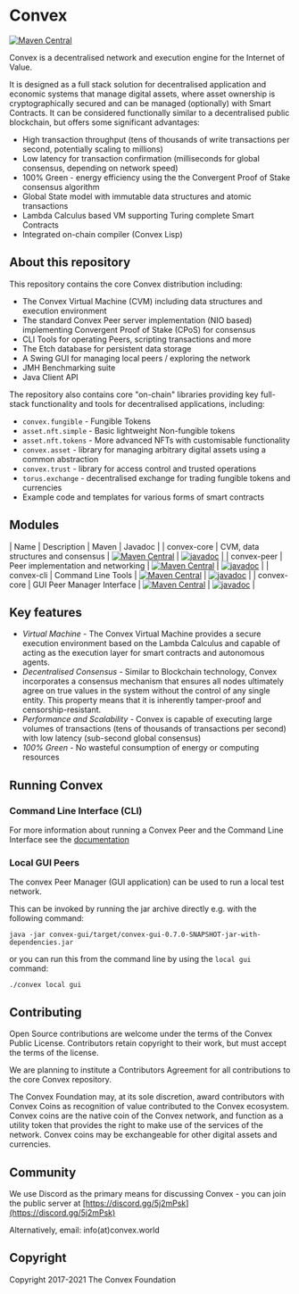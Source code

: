 # Convex

[![Maven Central](https://img.shields.io/maven-central/v/world.convex/convex.svg?label=Maven%20Central)](https://search.maven.org/search?q=world.convex)

Convex is a decentralised network and execution engine for the Internet of Value.

It is designed as a full stack solution for decentralised application and economic systems that manage digital assets, where asset ownership is cryptographically secured and can be managed (optionally) with Smart Contracts. It can be considered functionally similar to a decentralised public blockchain, but offers some significant advantages:

- High transaction throughput (tens of thousands of write transactions per second, potentially scaling to millions)
- Low latency for transaction confirmation (milliseconds for global consensus, depending on network speed)
- 100% Green - energy efficiency using the the Convergent Proof of Stake consensus algorithm
- Global State model with immutable data structures and atomic transactions
- Lambda Calculus based VM supporting Turing complete Smart Contracts
- Integrated on-chain compiler (Convex Lisp)

## About this repository

This repository contains the core Convex distribution including:

- The Convex Virtual Machine (CVM) including data structures and execution environment
- The standard Convex Peer server implementation (NIO based) implementing Convergent Proof of Stake (CPoS) for consensus
- CLI Tools for operating Peers, scripting transactions and more
- The Etch database for persistent data storage
- A Swing GUI for managing local peers / exploring the network
- JMH Benchmarking suite
- Java Client API

The repository also contains core "on-chain" libraries providing key full-stack functionality and tools for decentralised applications, including:

- `convex.fungible` - Fungible Tokens
- `asset.nft.simple` - Basic lightweight Non-fungible tokens
- `asset.nft.tokens` - More advanced NFTs with customisable functionality
- `convex.asset` - library for managing arbitrary digital assets using a common abstraction
- `convex.trust` - library for access control and trusted operations
- `torus.exchange` - decentralised exchange for trading fungible tokens and currencies
- Example code and templates for various forms of smart contracts

## Modules

| Name  | Description | Maven | Javadoc |
| convex-core | CVM, data structures and consensus | [![Maven Central](https://img.shields.io/maven-central/v/world.convex/convex-core.svg?label=Maven%20Central)](https://search.maven.org/search?q=world.convex) | [![javadoc](https://javadoc.io/badge2/world.convex/convex-core/javadoc.svg)](https://javadoc.io/doc/world.convex/convex-core) |
| convex-peer | Peer implementation and networking | [![Maven Central](https://img.shields.io/maven-central/v/world.convex/convex-peer.svg?label=Maven%20Central)](https://search.maven.org/search?q=world.convex) | [![javadoc](https://javadoc.io/badge2/world.convex/convex-peer/javadoc.svg)](https://javadoc.io/doc/world.convex/convex-peer) |
| convex-cli | Command Line Tools | [![Maven Central](https://img.shields.io/maven-central/v/world.convex/convex-cli.svg?label=Maven%20Central)](https://search.maven.org/search?q=world.convex) | [![javadoc](https://javadoc.io/badge2/world.convex/convex-cli/javadoc.svg)](https://javadoc.io/doc/world.convex/convex-cli) |
| convex-core | GUI Peer Manager Interface | [![Maven Central](https://img.shields.io/maven-central/v/world.convex/convex-gui.svg?label=Maven%20Central)](https://search.maven.org/search?q=world.convex) | [![javadoc](https://javadoc.io/badge2/world.convex/convex-gui/javadoc.svg)](https://javadoc.io/doc/world.convex/convex-gui) |


## Key features

* *Virtual Machine* - The Convex Virtual Machine provides a secure execution environment based on the Lambda Calculus and capable of acting as the execution layer for smart contracts and autonomous agents.
* *Decentralised Consensus* - Similar to Blockchain technology, Convex incorporates a consensus mechanism that ensures all nodes ultimately agree on true values in the system without the control of any single entity. This property means that it is inherently tamper-proof and censorship-resistant.
* *Performance and Scalability* - Convex is capable of executing large volumes of transactions (tens of thousands of transactions per second) with low latency (sub-second global consensus)
* *100% Green* - No wasteful consumption of energy or computing resources

## Running Convex

### Command Line Interface (CLI)

For more information about running a Convex Peer and the Command Line Interface see the [documentation](https://convex-dev.github.io/convex/convex-cli/)

### Local GUI Peers

The convex Peer Manager (GUI application) can be used to run a local test network.

This can be invoked by running the jar archive directly e.g. with the following command:

`java -jar convex-gui/target/convex-gui-0.7.0-SNAPSHOT-jar-with-dependencies.jar`

or you can run this from the command line by using the `local gui` command:

```
./convex local gui
```


## Contributing

Open Source contributions are welcome under the terms of the Convex Public License. Contributors retain copyright to their work, but must accept the terms of the license.

We are planning to institute a Contributors Agreement for all contributions to the core Convex repository.

The Convex Foundation may, at its sole discretion, award contributors with Convex Coins as recognition of value contributed to the Convex ecosystem. Convex coins are the native coin of the Convex network, and function as a utility token that provides the right to make use of the services of the network. Convex coins may be exchangeable for other digital assets and currencies.

## Community

We use Discord as the primary means for discussing Convex - you can join the public server at [https://discord.gg/5j2mPsk](https://discord.gg/5j2mPsk)

Alternatively, email: info(at)convex.world

## Copyright

Copyright 2017-2021 The Convex Foundation
